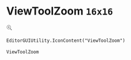 # ViewToolZoom `16x16`
<img src="/img/ViewToolZoom.png" width=16 height=16>

``` CSharp
EditorGUIUtility.IconContent("ViewToolZoom")
```
```
ViewToolZoom
```
